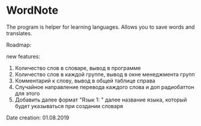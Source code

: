 # WordNote
The program is helper for learning languages. Allows you to save words and translates. 

Roadmap:

new features:
1. Количество слов в словаре, вывод в программе
2. Количество слов в каждой группе, вывод в окне менеджмента групп
3. Комментарий к слову, вывод в общей таблице справа
4. Случайное направление перевода каждого слова и доп радиобаттон для этого
5. Добавить далее формат "Язык 1: " далее название языка, который будет указываться при создании словаря

Date creation: 01.08.2019